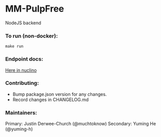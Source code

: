 # MM-PulpFree

NodeJS backend

### To run (non-docker):

`make run`

### Endpoint docs:

[Here in nuclino](https://app.nuclino.com/Minutes-Made/Minutes-Made/Endpoints-3374566e-2117-4b45-b6bc-b518c2680bd0)

### Contributing:

- Bump package.json version for any changes.
- Record changes in CHANGELOG.md

### Maintainers:

Primary: Justin Derwee-Church (@muchtoknow)
Secondary: Yuming He (@yuming-h)
